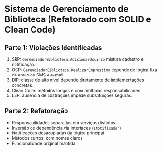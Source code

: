 # Sistema de Gerenciamento de Biblioteca (Refatorado com SOLID e Clean Code)

## Parte 1: Violações Identificadas

1. SRP: `GerenciadorBiblioteca.AdicionarUsuario` mistura cadastro e notificação.
2. OCP: `GerenciadorBiblioteca.RealizarEmprestimo` depende de lógica fixa de envio de SMS e e-mail.
3. DIP: classe de alto nível depende diretamente de implementações concretas.
4. Clean Code: métodos longos e com múltiplas responsabilidades.
5. LSP: ausência de abstrações impede substituições seguras.

## Parte 2: Refatoração

- Responsabilidades separadas em serviços distintos
- Inversão de dependência via interfaces (`INotificador`)
- Notificações desacopladas da lógica principal
- Métodos curtos, com nomes claros
- Funcionalidade original mantida
